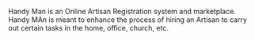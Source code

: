 Handy Man is an Online Artisan Registration system and marketplace. Handy MAn is meant to enhance the process of hiring an Artisan to carry out certain tasks in the home, office, church, etc. 
